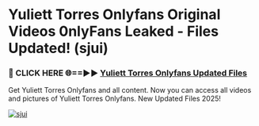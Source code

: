 # Yuliett Torres Onlyfans Original Videos 0nlyFans Leaked - Files Updated! (sjui)

<h3>🔴 CLICK HERE 🌐==►► <a href="https://tinyurl.com/x26r9saj" rel="nofollow">Yuliett Torres Onlyfans Updated Files</a></h3>

Get Yuliett Torres Onlyfans and all content. Now you can access all videos and pictures of Yuliett Torres Onlyfans. New Updated Files 2025!

[![sjui](https://i.imgur.com/LkgZPqh.gif)](https://tinyurl.com/x26r9saj)

